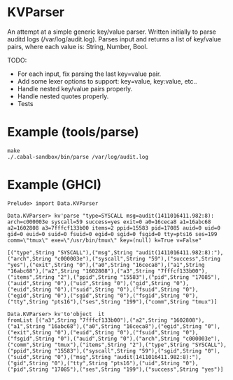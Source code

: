 KVParser
======

An attempt at a simple generic key/value parser. Written initially to parse auditd logs (/var/log/audit.log). Parses input and returns a list of key/value pairs, where each value is: String, Number, Bool.

TODO:
- For each input, fix parsing the last key=value pair.
- Add some lexer options to support: key=value, key:value, etc..
- Handle nested key/value pairs properly.
- Handle nested quotes properly.
- Tests


Example (tools/parse)
=======

```
make
./.cabal-sandbox/bin/parse /var/log/audit.log
```


Example (GHCI)
=======

```
Prelude> import Data.KVParser
```

```
Data.KVParser> kv'parse "type=SYSCALL msg=audit(1411016411.982:8): arch=c000003e syscall=59 success=yes exit=0 a0=16ceca8 a1=16abc68 a2=1602808 a3=7fffcf133b00 items=2 ppid=15583 pid=17085 auid=0 uid=0 gid=0 euid=0 suid=0 fsuid=0 egid=0 sgid=0 fsgid=0 tty=pts16 ses=199 comm=\"tmux\" exe=\"/usr/bin/tmux\" key=(null) k=True v=False"

[("type",String "SYSCALL"),("msg",String "audit(1411016411.982:8):"),("arch",String "c000003e"),("syscall",String "59"),("success",String "yes"),("exit",String "0"),("a0",String "16ceca8"),("a1",String "16abc68"),("a2",String "1602808"),("a3",String "7fffcf133b00"),("items",String "2"),("ppid",String "15583"),("pid",String "17085"),("auid",String "0"),("uid",String "0"),("gid",String "0"),("euid",String "0"),("suid",String "0"),("fsuid",String "0"),("egid",String "0"),("sgid",String "0"),("fsgid",String "0"),("tty",String "pts16"),("ses",String "199"),("comm",String "tmux")]
```

```
Data.KVParser> kv'to'object  it
fromList [("a3",String "7fffcf133b00"),("a2",String "1602808"),("a1",String "16abc68"),("a0",String "16ceca8"),("egid",String "0"),("exit",String "0"),("euid",String "0"),("fsuid",String "0"),("fsgid",String "0"),("auid",String "0"),("arch",String "c000003e"),("comm",String "tmux"),("items",String "2"),("type",String "SYSCALL"),("ppid",String "15583"),("syscall",String "59"),("sgid",String "0"),("suid",String "0"),("msg",String "audit(1411016411.982:8):"),("gid",String "0"),("tty",String "pts16"),("uid",String "0"),("pid",String "17085"),("ses",String "199"),("success",String "yes")]
```
